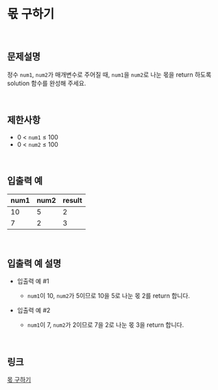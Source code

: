 # 몫 구하기

<br>

## 문제설명
정수 `num1`, `num2`가 매개변수로 주어질 때, `num1`을 `num2`로 나눈 몫을 return 하도록 solution 함수를 완성해 주세요.

<br>

## 제한사항
- 0 < `num1` ≤ 100
- 0 < `num2` ≤ 100

<br>

## 입출력 예
| num1 | num2 | result |
|---|---|---|
| 10 | 5 | 2 |
| 7 | 2 | 3 |

<br>

## 입출력 예 설명
- 입출력 예 #1
    - `num1`이 10, `num2`가 5이므로 10을 5로 나눈 몫 2를 return 합니다.

- 입출력 예 #2
    - `num1`이 7, `num2`가 2이므로 7을 2로 나눈 몫 3을 return 합니다.

<br>

## 링크
[몫 구하기](https://school.programmers.co.kr/learn/courses/30/lessons/120805)
